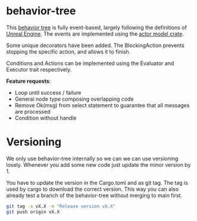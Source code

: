 # behavior-tree

This [behavior tree](<https://en.wikipedia.org/wiki/Behavior_tree_(artificial_intelligence,_robotics_and_control)>) is fully event-based, largely following the definitions of [Unreal Engine](https://docs.unrealengine.com/5.0/en-US/behavior-tree-in-unreal-engine---overview/#behaviortreesareevent-driven). The events are implemented using the [actor model crate](https://github.com/AvalorAI/actor-model).

Some unique decorators have been added. The BlockingAction prevents stopping the specific action, and allows it to finish.

Conditions and Actions can be implemented using the Evaluator and Executor trait respectively.

**Feature requests**:

- Loop until success / failure
- General node type composing overlapping code
- Remove Ok(msg) from select statement to guarantee that all messages are processed
- Condition without handle

# Versioning

We only use behavior-tree internally so we can we can use versioning losely.
Whenever you add some new code just update the minor version by 1.

You have to update the version in the Cargo.toml and as git tag. The tag is used by cargo to download the correct version. This way you can also already test a branch of the behavior-tree without merging to main first.

```bash
git tag -a vX.X -m "Release version vX.X"
git push origin vX.X
```
